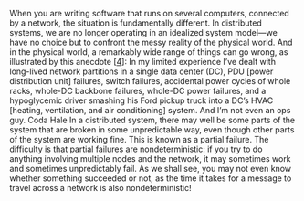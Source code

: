 When you are writing software that runs on several computers, connected by a network, the situation
is fundamentally different. In distributed systems, we are no longer operating in an idealized
system model—we have no choice but to confront the messy reality of the physical world. And in
the physical world, a remarkably wide range of things can go wrong, as illustrated by this anecdote
[[4](ch08.html#Hale2010we)]: 
In my limited experience I’ve dealt with long-lived network partitions in a single data center (DC),
PDU [power distribution unit] failures, switch failures, accidental power cycles of whole racks,
whole-DC backbone failures, whole-DC power failures, and a hypoglycemic driver smashing his Ford
pickup truck into a DC’s HVAC [heating, ventilation, and air conditioning] system. And I’m not even
an ops guy. Coda Hale 
In a distributed system, there may well be some parts of the system that are broken in some
unpredictable way, even though other parts of the system are working fine. This is known as a
partial failure. The difficulty is that partial failures are nondeterministic: if you try to do
anything involving multiple nodes and the network, it may sometimes work and sometimes unpredictably
fail. As we shall see, you may not even know whether something succeeded or not, as the time it takes for a
message to travel across a network is also nondeterministic!